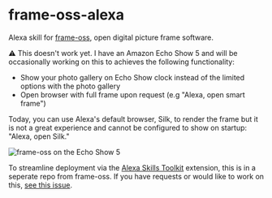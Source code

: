# frame-oss-alexa

Alexa skill for [frame-oss](https://github.com/bpmct/frame-oss), open digital picture frame software.

⚠️ This doesn't work yet. I have an Amazon Echo Show 5 and will be occasionally working on this to achieves the following functionality:

- Show your photo gallery on Echo Show clock instead of the limited options with the photo gallery
- Open browser with full frame upon request (e.g "Alexa, open smart frame")

Today, you can use Alexa's default browser, Silk, to render the frame but it is not a great experience and cannot be configured to show on startup: "Alexa, open Silk."

![frame-oss on the Echo Show 5](assets/echo-show.gif)

To streamline deployment via the [Alexa Skills Toolkit](https://developer.amazon.com/en-US/docs/alexa/ask-toolkit/get-started-with-the-ask-toolkit-for-visual-studio-code.html) extension, this is in a seperate repo from frame-oss. If you have requests or would like to work on this, [see this issue](https://github.com/bpmct/frame-oss/issues/3).
